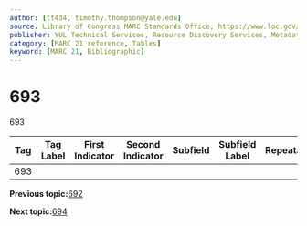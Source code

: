 ```yaml
---
author: [tt434, timothy.thompson@yale.edu]
source: Library of Congress MARC Standards Office, https://www.loc.gov/marc/bibliographic/bd693.html
publisher: YUL Technical Services, Resource Discovery Services, Metadata Services Unit
category: [MARC 21 reference, Tables]
keyword: [MARC 21, Bibliographic]
---
```


# 693

693

|Tag|Tag Label|First Indicator|Second Indicator|Subfield|Subfield Label|Repeatable|
|---|---------|---------------|----------------|--------|--------------|----------|
|693| | | | | | |

**Previous topic:**[692](../tables/692_bib_table.md)

**Next topic:**[694](../tables/694_bib_table.md)

